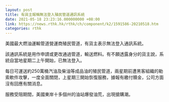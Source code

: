 ```yaml
---
layout: post
title: 有貨主報稱無法登入殖民管道通訊系統
date: 2021-05-18 23:23:16.000000000 +08:00
link: https://news.rthk.hk/rthk/ch/component/k2/1591586-20210518.htm
categories: rthk
---
```


美國最大燃油運輸管道營運商殖民管道，有貨主表示無法登入通訊系統。

該通訊系統是用作申請或更改通過管道，輸送燃料。有不願透露身分的貨主說，系統自當地星期二上午開始，已無法登入。

每日可運送約250萬桶汽油及柴油等成品油的殖民管道，兩星期前遭黑客組織的勒索軟件攻擊，一度全面關閉，上星期三開始恢復服務，據報有繳付贖金，公司方面沒有回應有關消息。

服務受阻期間，美國東岸十多個州的油站爆發油荒，出現搶購潮。
